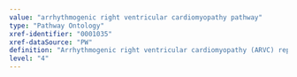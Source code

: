```yaml
---
value: "arrhythmogenic right ventricular cardiomyopathy pathway"
type: "Pathway Ontology"
xref-identifier: "0001035"
xref-dataSource: "PW"
definition: "Arrhythmogenic right ventricular cardiomyopathy (ARVC) represents an inherited heart muscle condition leading to arrhythmia and heart failure that could results in death. Mutations in several genes and disruption of associated pathways have been implicated in the condition."
level: "4"
---
```

